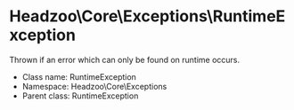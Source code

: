 Headzoo\Core\Exceptions\RuntimeException
===============

Thrown if an error which can only be found on runtime occurs.




* Class name: RuntimeException
* Namespace: Headzoo\Core\Exceptions
* Parent class: RuntimeException








